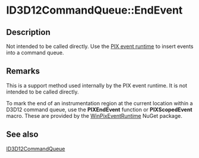 # ID3D12CommandQueue::EndEvent

## Description

Not intended to be called directly. Use the
[PIX event runtime](https://devblogs.microsoft.com/pix/winpixeventruntime/) to insert events into a command queue.

## Remarks

This is a support method used internally by the PIX event runtime. It is not intended to be called directly.

To mark the end of an instrumentation region at the current location within a D3D12 command queue, use the **PIXEndEvent** function or **PIXScopedEvent** macro. These are provided by the [WinPixEventRuntime](https://devblogs.microsoft.com/pix/winpixeventruntime/) NuGet package.

## See also

[ID3D12CommandQueue](https://learn.microsoft.com/windows/desktop/api/d3d12/nn-d3d12-id3d12commandqueue)